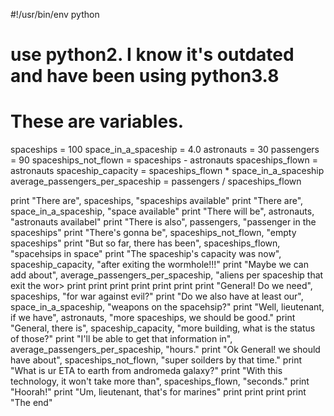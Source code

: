 #!/usr/bin/env python
# use python2. I know it's outdated and have been using python3.8

# These are variables.
spaceships = 100
space_in_a_spaceship = 4.0
astronauts = 30
passengers = 90
spaceships_not_flown = spaceships - astronauts
spaceships_flown = astronauts
spaceship_capacity = spaceships_flown * space_in_a_spaceship
average_passengers_per_spaceship = passengers / spaceships_flown

print "There are", spaceships, "spaceships available"
print "There are", space_in_a_spaceship, "space available"
print "There will be", astronauts, "astronauts availabel"
print "There is also", passengers, "passenger in the spaceships"
print "There's gonna be", spaceships_not_flown, "empty spaceships"
print "But so far, there has been", spaceships_flown, "spacehsips in space"
print "The spaceship's capacity was now", spaceship_capacity, "after exiting the wormhole!!!"
print "Maybe we can add about", average_passengers_per_spaceship, "aliens per spaceship that exit the wor>
print
print
print
print
print
print
print "General! Do we need", spaceships, "for war against evil?"
print "Do we also have at least our", space_in_a_spaceship, "weapons on the spacehsip?"
print "Well, lieutenant, if we have", astronauts, "more spaceships, we should be good."
print "General, there is", spaceship_capacity, "more building, what is the status of those?"
print "I'll be able to get that information in", average_passengers_per_spaceship, "hours."
print "Ok General! we should have about", spaceships_not_flown, "super soilders by that time."
print "What is ur ETA to earth from andromeda galaxy?"
print "With this technology, it won't take more than", spaceships_flown, "seconds."
print "Hoorah!"
print "Um, lieutenant, that's for marines"
print
print
print
print "The end"
